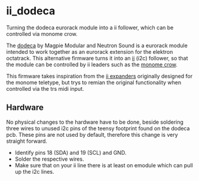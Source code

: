 # ii_dodeca
Turning the dodeca eurorack module into a ii follower, which can be controlled via monome crow.

The [dodeca](https://github.com/MagpieModular/Dodeca) by Magpie Modular and Neutron Sound is a eurorack module intended to work together as an eurorack extension for the elektron octatrack.
This alternative firmware turns it into an [ii](https://monome.org/docs/modular/ii) (i2c) follower, so that the module can be controlled by ii leaders such as the [monome crow](https://monome.org/docs/crow/).

This firmware takes inspiration from the [ii expanders](https://github.com/bpcmusic/telex) originally designed for the monome teletype, but trys to remian the original functionality when controlled via the trs midi input.

## Hardware
No physical changes to the hardware have to be done, beside soldering three wires to unused i2c pins of the teensy footprint found on the dodeca pcb.
These pins are not used by default, therefore this change is very straight forward.
- Identify pins 18 (SDA) and 19 (SCL) and GND.
- Solder the respective wires.
- Make sure that on your ii line there is at least on emodule which can pull up the i2c lines.
